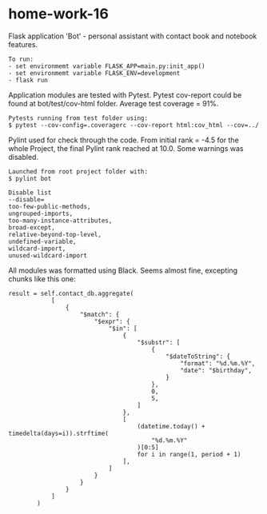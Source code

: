 # home-work-16
Flask application 'Bot' - personal assistant with contact book and notebook features.

    To run:
    - set environmemt variable FLASK_APP=main.py:init_app()
    - set environmemt variable FLASK_ENV=development
    - flask run

Application modules are tested with Pytest. Pytest cov-report could be found at bot/test/cov-html folder. Average test coverage = 91%.

    Pytests running from test folder using:
    $ pytest --cov-config=.coveragerc --cov-report html:cov_html --cov=../


Pylint used for check through the code. From initial rank = -4.5 for the whole Project, the final Pylint rank reached at 10.0. Some warnings was disabled.

    Launched from root project folder with:
    $ pylint bot
    
    Disable list
    --disable=
    too-few-public-methods,
    ungrouped-imports,
    too-many-instance-attributes,
    broad-except,
    relative-beyond-top-level,
    undefined-variable,
    wildcard-import,
    unused-wildcard-import
    
    
All modules was formatted using Black. Seems almost fine, excepting chunks like this one:

    result = self.contact_db.aggregate(
                [
                    {
                        "$match": {
                            "$expr": {
                                "$in": [
                                    {
                                        "$substr": [
                                            {
                                                "$dateToString": {
                                                    "format": "%d.%m.%Y",
                                                    "date": "$birthday",
                                                }
                                            },
                                            0,
                                            5,
                                        ]
                                    },
                                    [
                                        (datetime.today() + timedelta(days=i)).strftime(
                                            "%d.%m.%Y"
                                        )[0:5]
                                        for i in range(1, period + 1)
                                    ],
                                ]
                            }
                        }
                    }
                ]
            )
